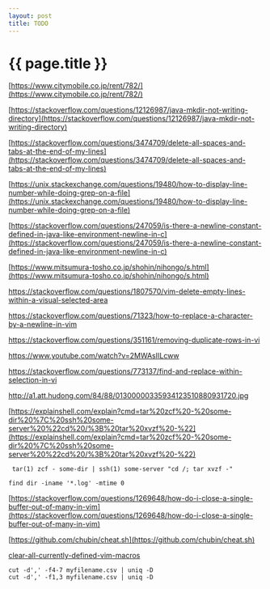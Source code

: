 ```yaml
---
layout: post
title: TODO
---
```

{{ page.title }}
=============

[https://www.citymobile.co.jp/rent/782/](https://www.citymobile.co.jp/rent/782/)

[https://stackoverflow.com/questions/12126987/java-mkdir-not-writing-directory](https://stackoverflow.com/questions/12126987/java-mkdir-not-writing-directory)

[https://stackoverflow.com/questions/3474709/delete-all-spaces-and-tabs-at-the-end-of-my-lines](https://stackoverflow.com/questions/3474709/delete-all-spaces-and-tabs-at-the-end-of-my-lines)

[https://unix.stackexchange.com/questions/19480/how-to-display-line-number-while-doing-grep-on-a-file](https://unix.stackexchange.com/questions/19480/how-to-display-line-number-while-doing-grep-on-a-file)

[https://stackoverflow.com/questions/247059/is-there-a-newline-constant-defined-in-java-like-environment-newline-in-c](https://stackoverflow.com/questions/247059/is-there-a-newline-constant-defined-in-java-like-environment-newline-in-c)

[https://www.mitsumura-tosho.co.jp/shohin/nihongo/s.html](https://www.mitsumura-tosho.co.jp/shohin/nihongo/s.html)

https://stackoverflow.com/questions/1807570/vim-delete-empty-lines-within-a-visual-selected-area

https://stackoverflow.com/questions/71323/how-to-replace-a-character-by-a-newline-in-vim

https://stackoverflow.com/questions/351161/removing-duplicate-rows-in-vi

https://www.youtube.com/watch?v=2MWAsIILcww

https://stackoverflow.com/questions/773137/find-and-replace-within-selection-in-vi

http://a1.att.hudong.com/84/88/01300000335934123510880931720.jpg

[https://explainshell.com/explain?cmd=tar%20zcf%20-%20some-dir%20%7C%20ssh%20some-server%20%22cd%20/%3B%20tar%20xvzf%20-%22](https://explainshell.com/explain?cmd=tar%20zcf%20-%20some-dir%20%7C%20ssh%20some-server%20%22cd%20/%3B%20tar%20xvzf%20-%22)

` tar(1) zcf - some-dir | ssh(1) some-server "cd /; tar xvzf -"`

`find dir -iname '*.log' -mtime 0`

[https://stackoverflow.com/questions/1269648/how-do-i-close-a-single-buffer-out-of-many-in-vim](https://stackoverflow.com/questions/1269648/how-do-i-close-a-single-buffer-out-of-many-in-vim)

[https://github.com/chubin/cheat.sh](https://github.com/chubin/cheat.sh)

[clear-all-currently-defined-vim-macros](https://stackoverflow.com/questions/2689520/clear-all-currently-defined-vim-macros)


```
cut -d',' -f4-7 myfilename.csv | uniq -D
cut -d',' -f1,3 myfilename.csv | uniq -D
```
